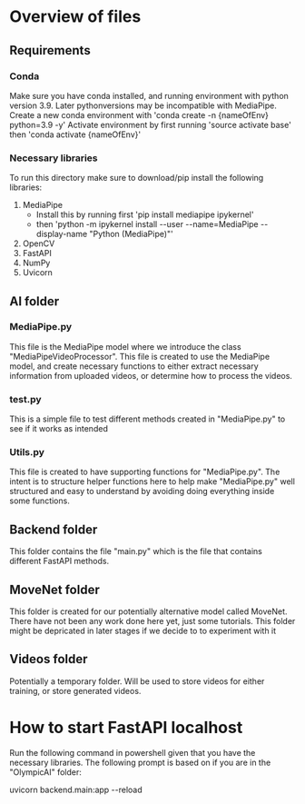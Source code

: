 # Overview of files

## Requirements
### Conda
Make sure you have conda installed, and running environment with python version 3.9.
Later pythonversions may be incompatible with MediaPipe.
Create a new conda environment with 'conda create -n {nameOfEnv} python=3.9 -y'
Activate environment by first running 'source activate base' then 'conda activate {nameOfEnv}'

### Necessary libraries

To run this directory make sure to download/pip install the following libraries:

1. MediaPipe
    - Install this by running first 'pip install mediapipe ipykernel'
    - then 'python -m ipykernel install --user --name=MediaPipe --display-name "Python (MediaPipe)"'
2. OpenCV
3. FastAPI
4. NumPy
5. Uvicorn


## AI folder

### MediaPipe.py

This file is the MediaPipe model where we introduce the class "MediaPipeVideoProcessor". 
This file is created to use the MediaPipe model, and create necessary functions to either extract necessary information from uploaded videos, or determine how to process the videos.

### test.py

This is a simple file to test different methods created in "MediaPipe.py" to see if it works as intended

### Utils.py

This file is created to have supporting functions for "MediaPipe.py". The intent is to structure helper functions here to help make "MediaPipe.py" well structured and easy to understand by avoiding doing everything inside some functions.



## Backend folder

This folder contains the file "main.py" which is the file that contains different FastAPI methods.



## MoveNet folder

This folder is created for our potentially alternative model called MoveNet. There have not been any work done here yet, just some tutorials. This folder might be depricated in later stages if we decide to to experiment with it



## Videos folder

Potentially a temporary folder. Will be used to store videos for either training, or store generated videos. 






# How to start FastAPI localhost

Run the following command in powershell given that you have the necessary libraries. The following prompt is based on if you are in the "OlympicAI" folder:

uvicorn backend.main:app --reload 